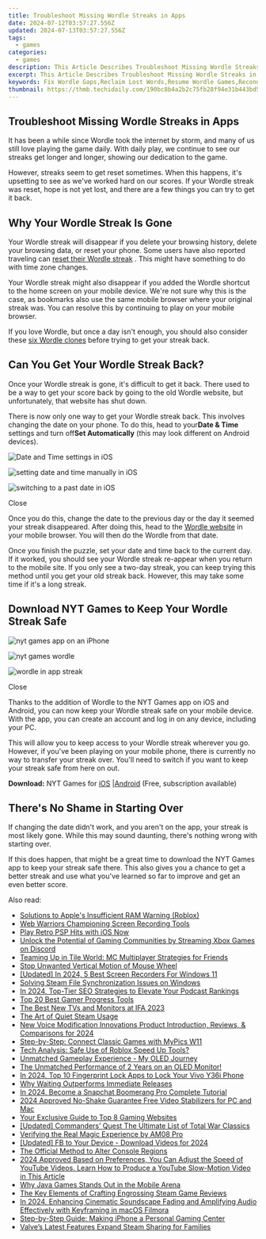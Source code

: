 ```yaml
---
title: Troubleshoot Missing Wordle Streaks in Apps
date: 2024-07-12T03:57:27.556Z
updated: 2024-07-13T03:57:27.556Z
tags:
  - games
categories:
  - games
description: This Article Describes Troubleshoot Missing Wordle Streaks in Apps
excerpt: This Article Describes Troubleshoot Missing Wordle Streaks in Apps
keywords: Fix Wordle Gaps,Reclaim Lost Words,Resume Wordle Games,Reconnect Wordle Streaks,Unlock Missing Words,Restore Wordle Progress,Continue Wordle Streak
thumbnail: https://thmb.techidaily.com/190bc8b4a2b2c75fb28f94e31b443bd5a1a2add3f40bf2451de84693ef89aead.jpeg
---
```


## Troubleshoot Missing Wordle Streaks in Apps

 It has been a while since Wordle took the internet by storm, and many of us still love playing the game daily. With daily play, we continue to see our streaks get longer and longer, showing our dedication to the game.

 However, streaks seem to get reset sometimes. When this happens, it's upsetting to see as we've worked hard on our scores. If your Wordle streak was reset, hope is not yet lost, and there are a few things you can try to get it back.

## Why Your Wordle Streak Is Gone

 Your Wordle streak will disappear if you delete your browsing history, delete your browsing data, or reset your phone. Some users have also reported traveling can [reset their Wordle streak](https://www.makeuseof.com/how-to-reset-wordle-streak-iphone-android/) . This might have something to do with time zone changes.

 Your Wordle streak might also disappear if you added the Wordle shortcut to the home screen on your mobile device. We're not sure why this is the case, as bookmarks also use the same mobile browser where your original streak was. You can resolve this by continuing to play on your mobile browser.

 If you love Wordle, but once a day isn't enough, you should also consider these [six Wordle clones](https://www.makeuseof.com/best-wordle-clones-for-iphone/) before trying to get your streak back.

## Can You Get Your Wordle Streak Back?

 Once your Wordle streak is gone, it's difficult to get it back. There used to be a way to get your score back by going to the old Wordle website, but unfortunately, that website has shut down.

 There is now only one way to get your Wordle streak back. This involves changing the date on your phone. To do this, head to your**Date & Time** settings and turn off**Set Automatically** (this may look different on Android devices).

![Date and Time settings in iOS](https://static1.makeuseofimages.com/wordpress/wp-content/uploads/2023/08/date-and-time-settings-in-ios.jpg)

![setting date and time manually in iOS](https://static1.makeuseofimages.com/wordpress/wp-content/uploads/2023/08/setting-date-and-time-manually-in-ios.jpg)

![switching to a past date in iOS](https://static1.makeuseofimages.com/wordpress/wp-content/uploads/2023/08/switching-to-a-past-date-in-ios.jpg)

Close

 Once you do this, change the date to the previous day or the day it seemed your streak disappeared. After doing this, head to the [Wordle website](https://www.nytimes.com/games/wordle/index.html) in your mobile browser. You will then do the Wordle from that date.

 Once you finish the puzzle, set your date and time back to the current day. If it worked, you should see your Wordle streak re-appear when you return to the mobile site. If you only see a two-day streak, you can keep trying this method until you get your old streak back. However, this may take some time if it's a long streak.

## Download NYT Games to Keep Your Wordle Streak Safe
![nyt games app on an iPhone](https://static1.makeuseofimages.com/wordpress/wp-content/uploads/2023/08/nyt-games-app.jpg)

![nyt games wordle](https://static1.makeuseofimages.com/wordpress/wp-content/uploads/2023/08/nyt-games-wordle.jpg)

![wordle in app streak](https://static1.makeuseofimages.com/wordpress/wp-content/uploads/2023/08/wordle-in-app-streak.jpg)

Close

 Thanks to the addition of Wordle to the NYT Games app on iOS and Android, you can now keep your Wordle streak safe on your mobile device. With the app, you can create an account and log in on any device, including your PC.

 This will allow you to keep access to your Wordle streak wherever you go. However, if you've been playing on your mobile phone, there is currently no way to transfer your streak over. You'll need to switch if you want to keep your streak safe from here on out.

**Download:** NYT Games for [iOS](https://apps.apple.com/us/app/nyt-games-word-games-sudoku/id307569751) |[Android](https://www.anrdoezrs.net/links/7251228/type/dlg/sid/UUmuoUeUpU2008796/https://play.google.com/store/apps/details?id=com.nytimes.crossword&hl=en%5FUS&gl=US) (Free, subscription available)

## There's No Shame in Starting Over

 If changing the date didn't work, and you aren't on the app, your streak is most likely gone. While this may sound daunting, there's nothing wrong with starting over.

 If this does happen, that might be a great time to download the NYT Games app to keep your streak safe there. This also gives you a chance to get a better streak and use what you've learned so far to improve and get an even better score.


<ins class="adsbygoogle"
     style="display:block"
     data-ad-format="autorelaxed"
     data-ad-client="ca-pub-7571918770474297"
     data-ad-slot="1223367746"></ins>



<ins class="adsbygoogle"
     style="display:block"
     data-ad-client="ca-pub-7571918770474297"
     data-ad-slot="8358498916"
     data-ad-format="auto"
     data-full-width-responsive="true"></ins>



<span class="atpl-alsoreadstyle">Also read:</span>
<div><ul>
<li><a href="https://games-able.techidaily.com/solutions-to-apples-insufficient-ram-warning-roblox/"><u>Solutions to Apple's Insufficient RAM Warning (Roblox)</u></a></li>
<li><a href="https://remote-screen-capture.techidaily.com/web-warriors-championing-screen-recording-tools/"><u>Web Warriors  Championing Screen Recording Tools</u></a></li>
<li><a href="https://games-able.techidaily.com/1719164156571-play-retro-psp-hits-with-ios-now/"><u>Play Retro PSP Hits with iOS Now</u></a></li>
<li><a href="https://games-able.techidaily.com/unlock-the-potential-of-gaming-communities-by-streaming-xbox-games-on-discord/"><u>Unlock the Potential of Gaming Communities by Streaming Xbox Games on Discord</u></a></li>
<li><a href="https://games-able.techidaily.com/teaming-up-in-tile-world-mc-multiplayer-strategies-for-friends/"><u>Teaming Up in Tile World: MC Multiplayer Strategies for Friends</u></a></li>
<li><a href="https://games-able.techidaily.com/stop-unwanted-vertical-motion-of-mouse-wheel/"><u>Stop Unwanted Vertical Motion of Mouse Wheel</u></a></li>
<li><a href="https://digital-screen-recording.techidaily.com/updated-in-2024-5-best-screen-recorders-for-windows-11/"><u>[Updated] In 2024, 5 Best Screen Recorders For Windows 11</u></a></li>
<li><a href="https://games-able.techidaily.com/solving-steam-file-synchronization-issues-on-windows/"><u>Solving Steam File Synchronization Issues on Windows</u></a></li>
<li><a href="https://some-approaches.techidaily.com/in-2024-top-tier-seo-strategies-to-elevate-your-podcast-rankings/"><u>In 2024, Top-Tier SEO Strategies to Elevate Your Podcast Rankings</u></a></li>
<li><a href="https://games-able.techidaily.com/top-20-best-gamer-progress-tools/"><u>Top 20 Best Gamer Progress Tools</u></a></li>
<li><a href="https://games-able.techidaily.com/the-best-new-tvs-and-monitors-at-ifa-2023/"><u>The Best New TVs and Monitors at IFA 2023</u></a></li>
<li><a href="https://games-able.techidaily.com/the-art-of-quiet-steam-usage/"><u>The Art of Quiet Steam Usage</u></a></li>
<li><a href="https://sound-optimizing.techidaily.com/new-voice-modification-innovations-product-introduction-reviews-and-comparisons-for-2024/"><u>New Voice Modification Innovations Product Introduction, Reviews, & Comparisons for 2024</u></a></li>
<li><a href="https://games-able.techidaily.com/step-by-step-connect-classic-games-with-mypics-w11/"><u>Step-by-Step: Connect Classic Games with MyPics W11</u></a></li>
<li><a href="https://games-able.techidaily.com/tech-analysis-safe-use-of-roblox-speed-up-tools/"><u>Tech Analysis: Safe Use of Roblox Speed Up Tools?</u></a></li>
<li><a href="https://games-able.techidaily.com/unmatched-gameplay-experience-my-oled-journey/"><u>Unmatched Gameplay Experience - My OLED Journey</u></a></li>
<li><a href="https://games-able.techidaily.com/the-unmatched-performance-of-2-years-on-an-oled-monitor/"><u>The Unmatched Performance of 2 Years on an OLED Monitor!</u></a></li>
<li><a href="https://unlock-android.techidaily.com/in-2024-top-10-fingerprint-lock-apps-to-lock-your-vivo-y36i-phone-by-drfone-android/"><u>In 2024, Top 10 Fingerprint Lock Apps to Lock Your Vivo Y36i Phone</u></a></li>
<li><a href="https://games-able.techidaily.com/why-waiting-outperforms-immediate-releases/"><u>Why Waiting Outperforms Immediate Releases</u></a></li>
<li><a href="https://snapchat-videos.techidaily.com/in-2024-become-a-snapchat-boomerang-pro-complete-tutorial/"><u>In 2024, Become a Snapchat Boomerang Pro  Complete Tutorial</u></a></li>
<li><a href="https://ai-video-apps.techidaily.com/2024-approved-no-shake-guarantee-free-video-stabilizers-for-pc-and-mac/"><u>2024 Approved No-Shake Guarantee Free Video Stabilizers for PC and Mac</u></a></li>
<li><a href="https://games-able.techidaily.com/your-exclusive-guide-to-top-8-gaming-websites/"><u>Your Exclusive Guide to Top 8 Gaming Websites</u></a></li>
<li><a href="https://screen-capture.techidaily.com/updated-commanders-quest-the-ultimate-list-of-total-war-classics/"><u>[Updated] Commanders’ Quest  The Ultimate List of Total War Classics</u></a></li>
<li><a href="https://games-able.techidaily.com/verifying-the-real-magic-experience-by-am08-pro/"><u>Verifying the Real Magic Experience by AM08 Pro</u></a></li>
<li><a href="https://facebook-clips.techidaily.com/updated-fb-to-your-device-download-videos-for-2024/"><u>[Updated] FB to Your Device - Download Videos for 2024</u></a></li>
<li><a href="https://games-able.techidaily.com/the-official-method-to-alter-console-regions/"><u>The Official Method to Alter Console Regions</u></a></li>
<li><a href="https://ai-editing-video.techidaily.com/2024-approved-based-on-preferences-you-can-adjust-the-speed-of-youtube-videos-learn-how-to-produce-a-youtube-slow-motion-video-in-this-article/"><u>2024 Approved Based on Preferences, You Can Adjust the Speed of YouTube Videos. Learn How to Produce a YouTube Slow-Motion Video in This Article</u></a></li>
<li><a href="https://games-able.techidaily.com/why-java-games-stands-out-in-the-mobile-arena/"><u>Why Java Games Stands Out in the Mobile Arena</u></a></li>
<li><a href="https://games-able.techidaily.com/the-key-elements-of-crafting-engrossing-steam-game-reviews/"><u>The Key Elements of Crafting Engrossing Steam Game Reviews</u></a></li>
<li><a href="https://voice-adjusting.techidaily.com/in-2024-enhancing-cinematic-soundscape-fading-and-amplifying-audio-effectively-with-keyframing-in-macos-filmora/"><u>In 2024, Enhancing Cinematic Soundscape Fading and Amplifying Audio Effectively with Keyframing in macOS Filmora</u></a></li>
<li><a href="https://games-able.techidaily.com/step-by-step-guide-making-iphone-a-personal-gaming-center/"><u>Step-by-Step Guide: Making iPhone a Personal Gaming Center</u></a></li>
<li><a href="https://games-able.techidaily.com/valves-latest-features-expand-steam-sharing-for-families/"><u>Valve’s Latest Features Expand Steam Sharing for Families</u></a></li>
</ul></div>
